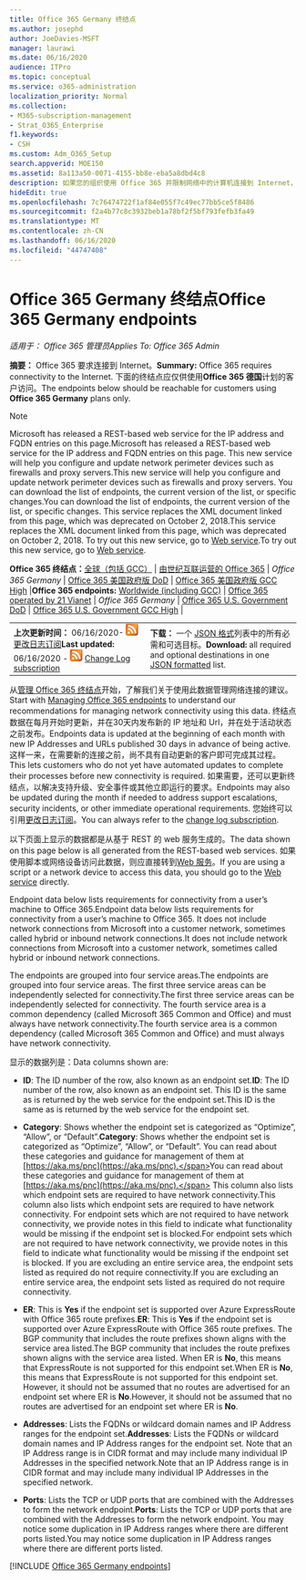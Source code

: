```yaml
---
title: Office 365 Germany 终结点
ms.author: josephd
author: JoeDavies-MSFT
manager: laurawi
ms.date: 06/16/2020
audience: ITPro
ms.topic: conceptual
ms.service: o365-administration
localization_priority: Normal
ms.collection:
- M365-subscription-management
- Strat_O365_Enterprise
f1.keywords:
- CSH
ms.custom: Adm_O365_Setup
search.appverid: MOE150
ms.assetid: 8a113a50-0071-4155-bb8e-eba5a8dbd4c8
description: 如果您的组织使用 Office 365 并限制网络中的计算机连接到 Internet，则在下面将找到应包含在出站允许列表中的终结点（Fqdn、端口、Url 以及 IPv4 和 IPv6 地址范围），以确保您的计算机可以成功使用 Office 365。
hideEdit: true
ms.openlocfilehash: 7c76474722f1af84e055f7c49ec77bb5ce5f8486
ms.sourcegitcommit: f2a4b77c8c3932beb1a78bf2f5bf793fefb3fa49
ms.translationtype: MT
ms.contentlocale: zh-CN
ms.lasthandoff: 06/16/2020
ms.locfileid: "44747408"
---
```

# <a name="office-365-germany-endpoints"></a><span data-ttu-id="442fd-103">Office 365 Germany 终结点</span><span class="sxs-lookup"><span data-stu-id="442fd-103">Office 365 Germany endpoints</span></span>

 <span data-ttu-id="442fd-104">*适用于： Office 365 管理员*</span><span class="sxs-lookup"><span data-stu-id="442fd-104">*Applies To: Office 365 Admin*</span></span>

<span data-ttu-id="442fd-105">**摘要：** Office 365 要求连接到 Internet。</span><span class="sxs-lookup"><span data-stu-id="442fd-105">**Summary:** Office 365 requires connectivity to the Internet.</span></span> <span data-ttu-id="442fd-106">下面的终结点应仅供使用**Office 365 德国**计划的客户访问。</span><span class="sxs-lookup"><span data-stu-id="442fd-106">The endpoints below should be reachable for customers using **Office 365 Germany** plans only.</span></span>
  
> [!NOTE]
> <span data-ttu-id="442fd-107">Microsoft has released a REST-based web service for the IP address and FQDN entries on this page.</span><span class="sxs-lookup"><span data-stu-id="442fd-107">Microsoft has released a REST-based web service for the IP address and FQDN entries on this page.</span></span> <span data-ttu-id="442fd-108">This new service will help you configure and update network perimeter devices such as firewalls and proxy servers.</span><span class="sxs-lookup"><span data-stu-id="442fd-108">This new service will help you configure and update network perimeter devices such as firewalls and proxy servers.</span></span> <span data-ttu-id="442fd-109">You can download the list of endpoints, the current version of the list, or specific changes.</span><span class="sxs-lookup"><span data-stu-id="442fd-109">You can download the list of endpoints, the current version of the list, or specific changes.</span></span> <span data-ttu-id="442fd-110">This service replaces the XML document linked from this page, which was deprecated on October 2, 2018.</span><span class="sxs-lookup"><span data-stu-id="442fd-110">This service replaces the XML document linked from this page, which was deprecated on October 2, 2018.</span></span> <span data-ttu-id="442fd-111">To try out this new service, go to [Web service](office-365-ip-web-service.md).</span><span class="sxs-lookup"><span data-stu-id="442fd-111">To try out this new service, go to [Web service](office-365-ip-web-service.md).</span></span>
 
 <span data-ttu-id="442fd-112">**Office 365 终结点：**[全球（包括 GCC）](urls-and-ip-address-ranges.md)  | [由世纪互联运营的 Office 365](urls-and-ip-address-ranges-21vianet.md)  | *Office 365 Germany* | [Office 365 美国政府版 DoD](office-365-u-s-government-dod-endpoints.md) | [Office 365 美国政府版 GCC High](office-365-u-s-government-gcc-high-endpoints.md)  |</span><span class="sxs-lookup"><span data-stu-id="442fd-112">**Office 365 endpoints:** [Worldwide (including GCC)](urls-and-ip-address-ranges.md)  | [Office 365 operated by 21 Vianet](urls-and-ip-address-ranges-21vianet.md)  | *Office 365 Germany* | [Office 365 U.S. Government DoD](office-365-u-s-government-dod-endpoints.md) | [Office 365 U.S. Government GCC High](office-365-u-s-government-gcc-high-endpoints.md)  |</span></span>
  
|||
|:-----|:-----|
|<span data-ttu-id="442fd-113">**上次更新时间：** 06/16/2020- ![ RSS ](media/5dc6bb29-25db-4f44-9580-77c735492c4b.png) [更改日志订阅](https://endpoints.office.com/version/Germany?allversions=true&format=rss&clientrequestid=b10c5ed1-bad1-445f-b386-b919946339a7)</span><span class="sxs-lookup"><span data-stu-id="442fd-113">**Last updated:** 06/16/2020 - ![RSS](media/5dc6bb29-25db-4f44-9580-77c735492c4b.png) [Change Log subscription](https://endpoints.office.com/version/Germany?allversions=true&format=rss&clientrequestid=b10c5ed1-bad1-445f-b386-b919946339a7)</span></span> |<span data-ttu-id="442fd-114">**下载：** 一个 [JSON 格式](https://endpoints.office.com/endpoints/Germany?clientrequestid=b10c5ed1-bad1-445f-b386-b919946339a7)列表中的所有必需和可选目标。</span><span class="sxs-lookup"><span data-stu-id="442fd-114">**Download:** all required and optional destinations in one [JSON formatted](https://endpoints.office.com/endpoints/Germany?clientrequestid=b10c5ed1-bad1-445f-b386-b919946339a7) list.</span></span>  <br/> |

<span data-ttu-id="442fd-115">从[管理 Office 365 终结点](managing-office-365-endpoints.md)开始，了解我们关于使用此数据管理网络连接的建议。</span><span class="sxs-lookup"><span data-stu-id="442fd-115">Start with [Managing Office 365 endpoints](managing-office-365-endpoints.md) to understand our recommendations for managing network connectivity using this data.</span></span> <span data-ttu-id="442fd-116">终结点数据在每月开始时更新，并在30天内发布新的 IP 地址和 Url，并在处于活动状态之前发布。</span><span class="sxs-lookup"><span data-stu-id="442fd-116">Endpoints data is updated at the beginning of each month with new IP Addresses and URLs published 30 days in advance of being active.</span></span> <span data-ttu-id="442fd-117">这样一来，在需要新的连接之前，尚不具有自动更新的客户即可完成其过程。</span><span class="sxs-lookup"><span data-stu-id="442fd-117">This lets customers who do not yet have automated updates to complete their processes before new connectivity is required.</span></span> <span data-ttu-id="442fd-118">如果需要，还可以更新终结点，以解决支持升级、安全事件或其他立即运行的要求。</span><span class="sxs-lookup"><span data-stu-id="442fd-118">Endpoints may also be updated during the month if needed to address support escalations, security incidents, or other immediate operational requirements.</span></span> <span data-ttu-id="442fd-119">您始终可以引用[更改日志订阅](https://endpoints.office.com/version/Germany?allversions=true&format=rss&clientrequestid=b10c5ed1-bad1-445f-b386-b919946339a7)。</span><span class="sxs-lookup"><span data-stu-id="442fd-119">You can always refer to the [change log subscription](https://endpoints.office.com/version/Germany?allversions=true&format=rss&clientrequestid=b10c5ed1-bad1-445f-b386-b919946339a7).</span></span>

<span data-ttu-id="442fd-120">以下页面上显示的数据都是从基于 REST 的 web 服务生成的。</span><span class="sxs-lookup"><span data-stu-id="442fd-120">The data shown on this page below is all generated from the REST-based web services.</span></span> <span data-ttu-id="442fd-121">如果使用脚本或网络设备访问此数据，则应直接转到[Web 服务](office-365-ip-web-service.md)。</span><span class="sxs-lookup"><span data-stu-id="442fd-121">If you are using a script or a network device to access this data, you should go to the [Web service](office-365-ip-web-service.md) directly.</span></span>

<span data-ttu-id="442fd-122">Endpoint data below lists requirements for connectivity from a user’s machine to Office 365.</span><span class="sxs-lookup"><span data-stu-id="442fd-122">Endpoint data below lists requirements for connectivity from a user’s machine to Office 365.</span></span> <span data-ttu-id="442fd-123">It does not include network connections from Microsoft into a customer network, sometimes called hybrid or inbound network connections.</span><span class="sxs-lookup"><span data-stu-id="442fd-123">It does not include network connections from Microsoft into a customer network, sometimes called hybrid or inbound network connections.</span></span>

<span data-ttu-id="442fd-124">The endpoints are grouped into four service areas.</span><span class="sxs-lookup"><span data-stu-id="442fd-124">The endpoints are grouped into four service areas.</span></span> <span data-ttu-id="442fd-125">The first three service areas can be independently selected for connectivity.</span><span class="sxs-lookup"><span data-stu-id="442fd-125">The first three service areas can be independently selected for connectivity.</span></span> <span data-ttu-id="442fd-126">The fourth service area is a common dependency (called Microsoft 365 Common and Office) and must always have network connectivity.</span><span class="sxs-lookup"><span data-stu-id="442fd-126">The fourth service area is a common dependency (called Microsoft 365 Common and Office) and must always have network connectivity.</span></span>

<span data-ttu-id="442fd-127">显示的数据列是：</span><span class="sxs-lookup"><span data-stu-id="442fd-127">Data columns shown are:</span></span>

- <span data-ttu-id="442fd-128">**ID**: The ID number of the row, also known as an endpoint set.</span><span class="sxs-lookup"><span data-stu-id="442fd-128">**ID**: The ID number of the row, also known as an endpoint set.</span></span> <span data-ttu-id="442fd-129">This ID is the same as is returned by the web service for the endpoint set.</span><span class="sxs-lookup"><span data-stu-id="442fd-129">This ID is the same as is returned by the web service for the endpoint set.</span></span>

- <span data-ttu-id="442fd-130">**Category**: Shows whether the endpoint set is categorized as “Optimize”, “Allow”, or “Default”.</span><span class="sxs-lookup"><span data-stu-id="442fd-130">**Category**: Shows whether the endpoint set is categorized as “Optimize”, “Allow”, or “Default”.</span></span> <span data-ttu-id="442fd-131">You can read about these categories and guidance for management of them at [https://aka.ms/pnc](https://aka.ms/pnc).</span><span class="sxs-lookup"><span data-stu-id="442fd-131">You can read about these categories and guidance for management of them at [https://aka.ms/pnc](https://aka.ms/pnc).</span></span> <span data-ttu-id="442fd-132">This column also lists which endpoint sets are required to have network connectivity.</span><span class="sxs-lookup"><span data-stu-id="442fd-132">This column also lists which endpoint sets are required to have network connectivity.</span></span> <span data-ttu-id="442fd-133">For endpoint sets which are not required to have network connectivity, we provide notes in this field to indicate what functionality would be missing if the endpoint set is blocked.</span><span class="sxs-lookup"><span data-stu-id="442fd-133">For endpoint sets which are not required to have network connectivity, we provide notes in this field to indicate what functionality would be missing if the endpoint set is blocked.</span></span> <span data-ttu-id="442fd-134">If you are excluding an entire service area, the endpoint sets listed as required do not require connectivity.</span><span class="sxs-lookup"><span data-stu-id="442fd-134">If you are excluding an entire service area, the endpoint sets listed as required do not require connectivity.</span></span>

- <span data-ttu-id="442fd-135">**ER**: This is **Yes** if the endpoint set is supported over Azure ExpressRoute with Office 365 route prefixes.</span><span class="sxs-lookup"><span data-stu-id="442fd-135">**ER**: This is **Yes** if the endpoint set is supported over Azure ExpressRoute with Office 365 route prefixes.</span></span> <span data-ttu-id="442fd-136">The BGP community that includes the route prefixes shown aligns with the service area listed.</span><span class="sxs-lookup"><span data-stu-id="442fd-136">The BGP community that includes the route prefixes shown aligns with the service area listed.</span></span> <span data-ttu-id="442fd-137">When ER is **No**, this means that ExpressRoute is not supported for this endpoint set.</span><span class="sxs-lookup"><span data-stu-id="442fd-137">When ER is **No**, this means that ExpressRoute is not supported for this endpoint set.</span></span> <span data-ttu-id="442fd-138">However, it should not be assumed that no routes are advertised for an endpoint set where ER is **No**.</span><span class="sxs-lookup"><span data-stu-id="442fd-138">However, it should not be assumed that no routes are advertised for an endpoint set where ER is **No**.</span></span>

- <span data-ttu-id="442fd-139">**Addresses**: Lists the FQDNs or wildcard domain names and IP Address ranges for the endpoint set.</span><span class="sxs-lookup"><span data-stu-id="442fd-139">**Addresses**: Lists the FQDNs or wildcard domain names and IP Address ranges for the endpoint set.</span></span> <span data-ttu-id="442fd-140">Note that an IP Address range is in CIDR format and may include many individual IP Addresses in the specified network.</span><span class="sxs-lookup"><span data-stu-id="442fd-140">Note that an IP Address range is in CIDR format and may include many individual IP Addresses in the specified network.</span></span>
 
- <span data-ttu-id="442fd-141">**Ports**: Lists the TCP or UDP ports that are combined with the Addresses to form the network endpoint.</span><span class="sxs-lookup"><span data-stu-id="442fd-141">**Ports**: Lists the TCP or UDP ports that are combined with the Addresses to form the network endpoint.</span></span> <span data-ttu-id="442fd-142">You may notice some duplication in IP Address ranges where there are different ports listed.</span><span class="sxs-lookup"><span data-stu-id="442fd-142">You may notice some duplication in IP Address ranges where there are different ports listed.</span></span>

[!INCLUDE [Office 365 Germany endpoints](./includes/office-365-germany-endpoints.md)]

 

